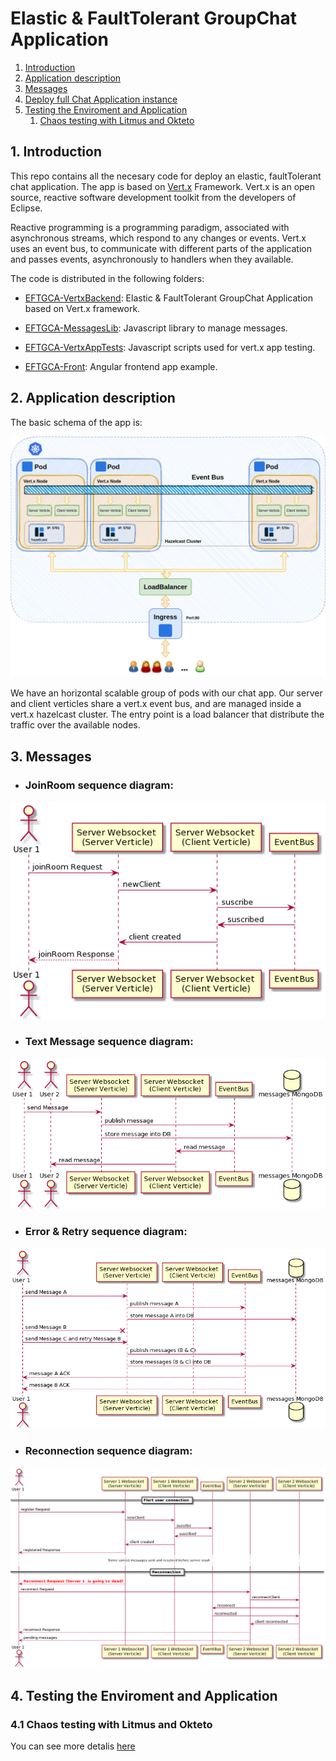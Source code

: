 # Elastic & FaultTolerant GroupChat Application

1. [ Introduction ](#intro)
2. [ Application description ](#appdesc)
3. [ Messages ](#messages)
4. [ Deploy full Chat Application instance](#deploy)
5. [ Testing the Enviroment and Application ](#testing)
    1. [ Chaos testing with Litmus and Okteto ](#caostesting)


<a name="intro"></a>
## 1. Introduction

This repo contains all the necesary code for deploy an elastic, faultTolerant chat application. 
The app is based on [Vert.x](https://vertx.io/) Framework. Vert.x is an open source, reactive  software development toolkit from the developers of Eclipse.

Reactive programming is a programming paradigm, associated with asynchronous streams, which respond to any changes or events. Vert.x uses an event bus, to communicate with different parts of the application and passes events, asynchronously to handlers when they available.

The code is distributed in the following folders:

* [EFTGCA-VertxBackend](EFTGCA-VertxBackend): Elastic & FaultTolerant GroupChat Application based on Vert.x framework.

* [EFTGCA-MessagesLib](EFTGCA-MessagesLib): Javascript library to manage messages.

* [EFTGCA-VertxAppTests](EFTGCA-VertxAppTests): Javascript scripts used for vert.x app testing.

* [EFTGCA-Front](EFTGCA-Front): Angular frontend app example.

<a name="appdesc"></a>
## 2. Application description

The basic schema of the app is:

![startpoint](./Documentation/images/startPoint.png)

We have an horizontal scalable group of pods with our chat app. Our server and client verticles share a vert.x event bus, and are managed inside a vert.x hazelcast cluster. 
The entry point is a load balancer that distribute the traffic over the available nodes.

<a name="messages"></a>
## 3. Messages

* ### JoinRoom sequence diagram:

![uml_join](./Documentation/images/uml_joinRoom.png)

* ### Text Message sequence diagram:

![uml_text](./Documentation/images/uml_sendTextMessage.png)

* ### Error & Retry sequence diagram:

![umlretry](./Documentation/images/uml_retryTextMessage.png)


* ### Reconnection sequence diagram:

![umlreconnect](./Documentation/images/uml_Reconnect.png)


<a name="testing"></a>
## 4. Testing the Enviroment and Application

<a name="caostesting"></a>
### 4.1 Chaos testing with Litmus and Okteto

You can see more detalis [here](./Documentation/ChaosTestingOkteto.md)
